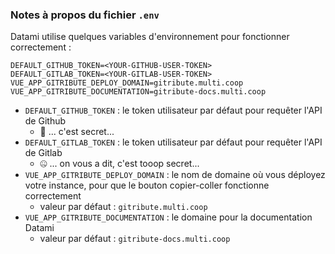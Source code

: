 ### Notes à propos du fichier `.env`

Datami utilise quelques variables d'environnement pour fonctionner correctement :

```env
DEFAULT_GITHUB_TOKEN=<YOUR-GITHUB-USER-TOKEN>
DEFAULT_GITLAB_TOKEN=<YOUR-GITLAB-USER-TOKEN>
VUE_APP_GITRIBUTE_DEPLOY_DOMAIN=gitribute.multi.coop
VUE_APP_GITRIBUTE_DOCUMENTATION=gitribute-docs.multi.coop
```

- `DEFAULT_GITHUB_TOKEN` : le token utilisateur par défaut pour requêter l'API de Github
  - 🤫 ... c'est secret...
- `DEFAULT_GITLAB_TOKEN` : le token utilisateur par défaut pour requêter l'API de Gitlab
  - 🤐 ... on vous a dit, c'est tooop secret...
- `VUE_APP_GITRIBUTE_DEPLOY_DOMAIN` : le nom de domaine où vous déployez votre instance, pour que le bouton copier-coller fonctionne correctement
  - valeur par défaut : `gitribute.multi.coop`
- `VUE_APP_GITRIBUTE_DOCUMENTATION` : le domaine pour la documentation Datami
  - valeur par défaut : `gitribute-docs.multi.coop`
